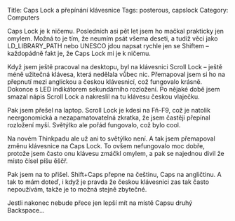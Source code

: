 Title: Caps Lock a přepínání klávesnice
Tags: posterous, capslock
Category: Computers

Caps Lock je k ničemu.
Posledních asi pět let jsem ho mačkal prakticky jen omylem.
Možná to je tím, že neumím psát všema deseti, a tudíž věci jako
LD_LIBRARY_PATH nebo UNESCO jdou napsat rychle jen se Shiftem – každopádně fakt
je, že Caps Lock mi je k ničemu.

<!-- PELICAN_END_SUMMARY -->

Když jsem ještě pracoval na desktopu, byl na klávesnici Scroll Lock – ještě
méně užitečná klávesa, která nedělala vůbec nic.
Přemapoval jsem si ho na přepnutí mezi anglickou a českou klávesnicí,
což fungovalo krásně.
Dokonce s LED indikátorem sekundárního rozložení.
Po nějaké době jsem smazal nápis Scroll Lock a nakreslil na tu klávesu českou
vlaječku.

Pak jsem přešel na laptop.
Scroll Lock je kdesi na Fň-F9, což je natolik neergonomická a
nezapamatovatelná zkratka, že jsem častěji přepínal rozložení myší.
Světýlko ale pořád fungovalo, což bylo cool.

Na novém Thinkpadu ale už ani to světýlko není.
A tak jsem přemapoval změnu klávesnice na Caps Lock.
To ovšem nefungovalo moc dobře, protože jsem často onu klávesu zmáčkl omylem,
a pak se najednou divil že místo čísel píšu ěščř.

Pak jsem na to přišel.
Shift+Caps přepne na češtinu, Caps na angličtinu.
A tak to mám doteď, i když je pravda že českou klávesnici zas tak často
nepoužívám,
takže je to možná stejně zbytečné.

Jestli nakonec nebude přece jen lepší mít na místě Capsu druhý Backspace…
